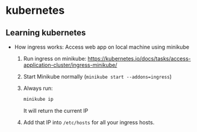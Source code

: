 # kubernetes
Learning kubernetes
---

- How ingress works: Access web app on local machine using minikube
    1. Run ingress on minikube: https://kubernetes.io/docs/tasks/access-application-cluster/ingress-minikube/
    2. Start Minikube normally (`minikube start --addons=ingress`)
    3. Always run:
        
        ```bash
        minikube ip
        ```
        
        It will return the current IP
        
    4. Add that IP into `/etc/hosts` for all your ingress hosts.